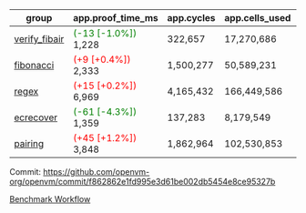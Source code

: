 | group | app.proof_time_ms | app.cycles | app.cells_used | leaf.proof_time_ms | leaf.cycles | leaf.cells_used |
| -- | -- | -- | -- | -- | -- | -- |
| [verify_fibair](https://github.com/openvm-org/openvm/blob/benchmark-results/benchmarks-pr/1872/verify_fibair-f862862e1fd995e3d61be002db5454e8ce95327b.md) |<span style='color: green'>(-13 [-1.0%])</span> 1,228 |  322,657 |  17,270,686 |- | - | - |
| [fibonacci](https://github.com/openvm-org/openvm/blob/benchmark-results/benchmarks-pr/1872/fibonacci-f862862e1fd995e3d61be002db5454e8ce95327b.md) |<span style='color: red'>(+9 [+0.4%])</span> 2,333 |  1,500,277 |  50,589,231 |- | - | - |
| [regex](https://github.com/openvm-org/openvm/blob/benchmark-results/benchmarks-pr/1872/regex-f862862e1fd995e3d61be002db5454e8ce95327b.md) |<span style='color: red'>(+15 [+0.2%])</span> 6,969 |  4,165,432 |  166,449,586 |- | - | - |
| [ecrecover](https://github.com/openvm-org/openvm/blob/benchmark-results/benchmarks-pr/1872/ecrecover-f862862e1fd995e3d61be002db5454e8ce95327b.md) |<span style='color: green'>(-61 [-4.3%])</span> 1,359 |  137,283 |  8,179,549 |- | - | - |
| [pairing](https://github.com/openvm-org/openvm/blob/benchmark-results/benchmarks-pr/1872/pairing-f862862e1fd995e3d61be002db5454e8ce95327b.md) |<span style='color: red'>(+45 [+1.2%])</span> 3,848 |  1,862,964 |  102,530,853 |- | - | - |


Commit: https://github.com/openvm-org/openvm/commit/f862862e1fd995e3d61be002db5454e8ce95327b

[Benchmark Workflow](https://github.com/openvm-org/openvm/actions/runs/16305415508)
